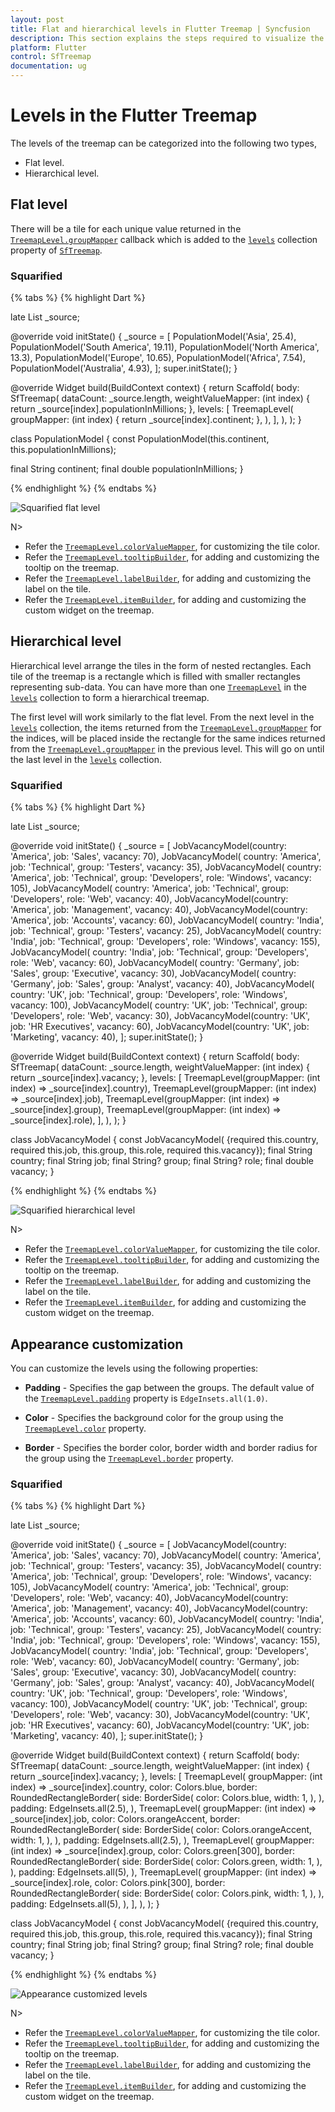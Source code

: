 ```yaml
---
layout: post
title: Flat and hierarchical levels in Flutter Treemap | Syncfusion
description: This section explains the steps required to visualize the treemap widget in flat and hierarchical structures.
platform: Flutter
control: SfTreemap
documentation: ug
---
```


# Levels in the Flutter Treemap

The levels of the treemap can be categorized into the following two types,

* Flat level.
* Hierarchical level.

## Flat level

There will be a tile for each unique value returned in the [`TreemapLevel.groupMapper`](https://pub.dev/documentation/syncfusion_flutter_treemap/latest/treemap/TreemapLevel/groupMapper.html) callback which is added to the [`levels`](https://pub.dev/documentation/syncfusion_flutter_treemap/latest/treemap/SfTreemap/levels.html) collection property of [`SfTreemap`](https://pub.dev/documentation/syncfusion_flutter_treemap/latest/treemap/SfTreemap-class.html).

### Squarified

{% tabs %}
{% highlight Dart %}

late List<PopulationModel> _source;

@override
void initState() {
   _source = <PopulationModel>[
      PopulationModel('Asia', 25.4),
      PopulationModel('South America', 19.11),
      PopulationModel('North America', 13.3),
      PopulationModel('Europe', 10.65),
      PopulationModel('Africa', 7.54),
      PopulationModel('Australia', 4.93),
   ];
   super.initState();
}

@override
Widget build(BuildContext context) {
   return Scaffold(
      body: SfTreemap(
        dataCount: _source.length,
        weightValueMapper: (int index) {
          return _source[index].populationInMillions;
        },
        levels: [
          TreemapLevel(
            groupMapper: (int index) {
              return _source[index].continent;
            },
          ),
        ],
      ),
   );
}

class PopulationModel {
  const PopulationModel(this.continent, this.populationInMillions);

  final String continent;
  final double populationInMillions;
}

{% endhighlight %}
{% endtabs %}

![Squarified flat level](images/levels/squarified-flat-level.png)

N>
* Refer the [`TreemapLevel.colorValueMapper`](https://pub.dev/documentation/syncfusion_flutter_treemap/latest/treemap/TreemapLevel/colorValueMapper.html), for customizing the tile color.
* Refer the [`TreemapLevel.tooltipBuilder`](https://pub.dev/documentation/syncfusion_flutter_treemap/latest/treemap/TreemapLevel/tooltipBuilder.html), for adding and customizing the tooltip on the treemap.
* Refer the [`TreemapLevel.labelBuilder`](https://pub.dev/documentation/syncfusion_flutter_treemap/latest/treemap/TreemapLevel/labelBuilder.html), for adding and customizing the label on the tile.
* Refer the [`TreemapLevel.itemBuilder`](https://pub.dev/documentation/syncfusion_flutter_treemap/latest/treemap/TreemapLevel/itemBuilder.html), for adding and customizing the custom widget on the treemap.

## Hierarchical level

Hierarchical level arrange the tiles in the form of nested rectangles. Each tile of the treemap is a rectangle which is filled with smaller rectangles representing sub-data. You can have more than one [`TreemapLevel`](https://pub.dev/documentation/syncfusion_flutter_treemap/latest/treemap/TreemapLevel-class.html) in the [`levels`](https://pub.dev/documentation/syncfusion_flutter_treemap/latest/treemap/SfTreemap/levels.html) collection to form a hierarchical treemap.

The first level will work similarly to the flat level. From the next level in the [`levels`](https://pub.dev/documentation/syncfusion_flutter_treemap/latest/treemap/SfTreemap/levels.html) collection, the items returned from the [`TreemapLevel.groupMapper`](https://pub.dev/documentation/syncfusion_flutter_treemap/latest/treemap/TreemapLevel/groupMapper.html) for the indices, will be placed inside the rectangle for the same indices returned from the [`TreemapLevel.groupMapper`](https://pub.dev/documentation/syncfusion_flutter_treemap/latest/treemap/TreemapLevel/groupMapper.html) in the previous level. This will go on until the last level in the [`levels`](https://pub.dev/documentation/syncfusion_flutter_treemap/latest/treemap/SfTreemap/levels.html) collection.

### Squarified

{% tabs %}
{% highlight Dart %}

late List<JobVacancyModel> _source;

@override
void initState() {
   _source = <JobVacancyModel>[
      JobVacancyModel(country: 'America', job: 'Sales', vacancy: 70),
      JobVacancyModel(
          country: 'America', job: 'Technical', group: 'Testers', vacancy: 35),
      JobVacancyModel(
          country: 'America',
          job: 'Technical',
          group: 'Developers',
          role: 'Windows',
          vacancy: 105),
      JobVacancyModel(
          country: 'America',
          job: 'Technical',
          group: 'Developers',
          role: 'Web',
          vacancy: 40),
      JobVacancyModel(country: 'America', job: 'Management', vacancy: 40),
      JobVacancyModel(country: 'America', job: 'Accounts', vacancy: 60),
      JobVacancyModel(
          country: 'India', job: 'Technical', group: 'Testers', vacancy: 25),
      JobVacancyModel(
          country: 'India',
          job: 'Technical',
          group: 'Developers',
          role: 'Windows',
          vacancy: 155),
      JobVacancyModel(
          country: 'India',
          job: 'Technical',
          group: 'Developers',
          role: 'Web',
          vacancy: 60),
      JobVacancyModel(
          country: 'Germany', job: 'Sales', group: 'Executive', vacancy: 30),
      JobVacancyModel(
          country: 'Germany', job: 'Sales', group: 'Analyst', vacancy: 40),
      JobVacancyModel(
          country: 'UK',
          job: 'Technical',
          group: 'Developers',
          role: 'Windows',
          vacancy: 100),
      JobVacancyModel(
          country: 'UK',
          job: 'Technical',
          group: 'Developers',
          role: 'Web',
          vacancy: 30),
      JobVacancyModel(country: 'UK', job: 'HR Executives', vacancy: 60),
      JobVacancyModel(country: 'UK', job: 'Marketing', vacancy: 40),
   ];
   super.initState();
}

@override
Widget build(BuildContext context) {
   return Scaffold(
      body: SfTreemap(
        dataCount: _source.length,
        weightValueMapper: (int index) {
          return _source[index].vacancy;
        },
        levels: [
          TreemapLevel(groupMapper: (int index) => _source[index].country),
          TreemapLevel(groupMapper: (int index) => _source[index].job),
          TreemapLevel(groupMapper: (int index) => _source[index].group),
          TreemapLevel(groupMapper: (int index) => _source[index].role),
        ],
      ),
   );
}

class JobVacancyModel {
  const JobVacancyModel(
      {required this.country,
      required this.job,
      this.group,
      this.role,
      required this.vacancy});
  final String country;
  final String job;
  final String? group;
  final String? role;
  final double vacancy;
}

{% endhighlight %}
{% endtabs %}

![Squarified hierarchical level](images/levels/squarified-hierarchical-level.png)

N>
* Refer the [`TreemapLevel.colorValueMapper`](https://pub.dev/documentation/syncfusion_flutter_treemap/latest/treemap/TreemapLevel/colorValueMapper.html), for customizing the tile color.
* Refer the [`TreemapLevel.tooltipBuilder`](https://pub.dev/documentation/syncfusion_flutter_treemap/latest/treemap/TreemapLevel/tooltipBuilder.html), for adding and customizing the tooltip on the treemap.
* Refer the [`TreemapLevel.labelBuilder`](https://pub.dev/documentation/syncfusion_flutter_treemap/latest/treemap/TreemapLevel/labelBuilder.html), for adding and customizing the label on the tile.
* Refer the [`TreemapLevel.itemBuilder`](https://pub.dev/documentation/syncfusion_flutter_treemap/latest/treemap/TreemapLevel/itemBuilder.html), for adding and customizing the custom widget on the treemap.

## Appearance customization

You can customize the levels using the following properties:

* **Padding** - Specifies the gap between the groups. The default value of the [`TreemapLevel.padding`](https://pub.dev/documentation/syncfusion_flutter_treemap/latest/treemap/TreemapLevel/padding.html) property is `EdgeInsets.all(1.0)`.

* **Color** - Specifies the background color for the group using the [`TreemapLevel.color`](https://pub.dev/documentation/syncfusion_flutter_treemap/latest/treemap/TreemapLevel/color.html) property.

* **Border** - Specifies the border color, border width and border radius for the group using the [`TreemapLevel.border`](https://pub.dev/documentation/syncfusion_flutter_treemap/latest/treemap/TreemapLevel/border.html) property.

### Squarified

{% tabs %}
{% highlight Dart %}

late List<JobVacancyModel> _source;

@override
void initState() {
   _source = <JobVacancyModel>[
      JobVacancyModel(country: 'America', job: 'Sales', vacancy: 70),
      JobVacancyModel(
          country: 'America', job: 'Technical', group: 'Testers', vacancy: 35),
      JobVacancyModel(
          country: 'America',
          job: 'Technical',
          group: 'Developers',
          role: 'Windows',
          vacancy: 105),
      JobVacancyModel(
          country: 'America',
          job: 'Technical',
          group: 'Developers',
          role: 'Web',
          vacancy: 40),
      JobVacancyModel(country: 'America', job: 'Management', vacancy: 40),
      JobVacancyModel(country: 'America', job: 'Accounts', vacancy: 60),
      JobVacancyModel(
          country: 'India', job: 'Technical', group: 'Testers', vacancy: 25),
      JobVacancyModel(
          country: 'India',
          job: 'Technical',
          group: 'Developers',
          role: 'Windows',
          vacancy: 155),
      JobVacancyModel(
          country: 'India',
          job: 'Technical',
          group: 'Developers',
          role: 'Web',
          vacancy: 60),
      JobVacancyModel(
          country: 'Germany', job: 'Sales', group: 'Executive', vacancy: 30),
      JobVacancyModel(
          country: 'Germany', job: 'Sales', group: 'Analyst', vacancy: 40),
      JobVacancyModel(
          country: 'UK',
          job: 'Technical',
          group: 'Developers',
          role: 'Windows',
          vacancy: 100),
      JobVacancyModel(
          country: 'UK',
          job: 'Technical',
          group: 'Developers',
          role: 'Web',
          vacancy: 30),
      JobVacancyModel(country: 'UK', job: 'HR Executives', vacancy: 60),
      JobVacancyModel(country: 'UK', job: 'Marketing', vacancy: 40),
   ];
   super.initState();
}

@override
Widget build(BuildContext context) {
   return Scaffold(
      body: SfTreemap(
        dataCount: _source.length,
        weightValueMapper: (int index) {
          return _source[index].vacancy;
        },
        levels: [
          TreemapLevel(
             groupMapper: (int index) => _source[index].country,
             color: Colors.blue,
             border: RoundedRectangleBorder(
               side: BorderSide(
                 color: Colors.blue,
                 width: 1,
               ),
             ),
             padding: EdgeInsets.all(2.5),
          ),
          TreemapLevel(
            groupMapper: (int index) => _source[index].job,
            color: Colors.orangeAccent,
            border: RoundedRectangleBorder(
              side: BorderSide(
                color: Colors.orangeAccent,
                width: 1,
              ),
            ),
            padding: EdgeInsets.all(2.5),
          ),
          TreemapLevel(
            groupMapper: (int index) => _source[index].group,
            color: Colors.green[300],
            border: RoundedRectangleBorder(
              side: BorderSide(
                color: Colors.green,
                width: 1,
              ),
            ),
            padding: EdgeInsets.all(5),
          ),
          TreemapLevel(
             groupMapper: (int index) => _source[index].role,
             color: Colors.pink[300],
             border: RoundedRectangleBorder(
               side: BorderSide(
                 color: Colors.pink,
                 width: 1,
               ),
             ),
             padding: EdgeInsets.all(5),
          ),
        ],
      ),
   );
}

class JobVacancyModel {
  const JobVacancyModel(
      {required this.country,
      required this.job,
      this.group,
      this.role,
      required this.vacancy});
  final String country;
  final String job;
  final String? group;
  final String? role;
  final double vacancy;
}

{% endhighlight %}
{% endtabs %}

![Appearance customized levels](images/levels/levels-customization.png)

N>
* Refer the [`TreemapLevel.colorValueMapper`](https://pub.dev/documentation/syncfusion_flutter_treemap/latest/treemap/TreemapLevel/colorValueMapper.html), for customizing the tile color.
* Refer the [`TreemapLevel.tooltipBuilder`](https://pub.dev/documentation/syncfusion_flutter_treemap/latest/treemap/TreemapLevel/tooltipBuilder.html), for adding and customizing the tooltip on the treemap.
* Refer the [`TreemapLevel.labelBuilder`](https://pub.dev/documentation/syncfusion_flutter_treemap/latest/treemap/TreemapLevel/labelBuilder.html), for adding and customizing the label on the tile.
* Refer the [`TreemapLevel.itemBuilder`](https://pub.dev/documentation/syncfusion_flutter_treemap/latest/treemap/TreemapLevel/itemBuilder.html), for adding and customizing the custom widget on the treemap.